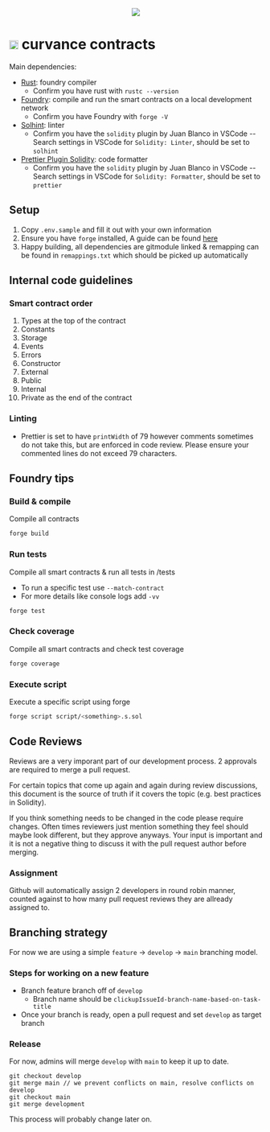 <p style="text-align: center;width:100%"> <img src="https://pbs.twimg.com/profile_banners/1445781144125857796/1663645591/1500x500"/></p>

<h1> <img style="text-align: center; height: 18px" src="https://user-images.githubusercontent.com/77558763/148961492-99d86d51-41a3-45a8-9af6-bdc1a85c722b.png"/> curvance contracts</h1>

Main dependencies:
- [Rust](https://www.rust-lang.org/): foundry compiler
  - Confirm you have rust with `rustc --version`
- [Foundry](https://book.getfoundry.sh/getting-started/installation): compile and run the smart contracts on a local development network
  - Confirm you have Foundry with `forge -V`
- [Solhint](https://github.com/protofire/solhint): linter
  - Confirm you have the `solidity` plugin by Juan Blanco in VSCode -- Search settings in VSCode for `Solidity: Linter`, should be set to `solhint`
- [Prettier Plugin Solidity](https://github.com/prettier-solidity/prettier-plugin-solidity): code formatter
  - Confirm you have the `solidity` plugin by Juan Blanco in VSCode -- Search settings in VSCode for `Solidity: Formatter`, should be set to `prettier`

## Setup
1. Copy `.env.sample` and fill it out with your own information
2. Ensure you have `forge` installed, A guide can be found [here](https://book.getfoundry.sh/getting-started/installation)
3. Happy building, all dependencies are gitmodule linked & remapping can be found in `remappings.txt` which should be picked up automatically

## Internal code guidelines
### Smart contract order
1. Types at the top of the contract
2. Constants
3. Storage
4. Events
5. Errors
6. Constructor
7. External
8. Public
9. Internal
10. Private as the end of the contract

### Linting
- Prettier is set to have `printWidth` of 79 however comments sometimes do not take this, but are enforced in code review. Please ensure your commented lines do not exceed 79 characters.

## Foundry tips
### Build & compile
Compile all contracts

```sh
forge build
```

### Run tests
Compile all smart contracts & run all tests in /tests
- To run a specific test use `--match-contract`
- For more details like  console logs add `-vv`
```sh
forge test
```

### Check coverage

Compile all smart contracts and check test coverage

```sh
forge coverage
```

### Execute script
Execute a specific script using forge

```sh
forge script script/<something>.s.sol
```

## Code Reviews

Reviews are a very imporant part of our development process. 2 approvals are required to merge a pull request.

For certain topics that come up again and again during review discussions, this document is the source of truth if it covers the topic (e.g. best practices in Solidity).

If you think something needs to be changed in the code please require changes. Often times reviewers just mention something they feel should maybe look different, but they approve anyways. Your input is important and it is not a negative thing to discuss it with the pull request author before merging.

### Assignment

Github will automatically assign 2 developers in round robin manner, counted against to how many pull request reviews
they are allready assigned to.

## Branching strategy

For now we are using a simple `feature` -> `develop` -> `main` branching model.

### Steps for working on a new feature

- Branch feature branch off of `develop`
  - Branch name should be `clickupIssueId-branch-name-based-on-task-title`
- Once your branch is ready, open a pull request and set `develop` as target branch

### Release

For now, admins will merge `develop` with `main` to keep it up to date.

```
git checkout develop
git merge main // we prevent conflicts on main, resolve conflicts on develop
git checkout main
git merge development
```

This process will probably change later on.
